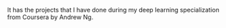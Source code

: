 It has the projects that I have done during my deep learning specialization from Coursera by Andrew Ng.